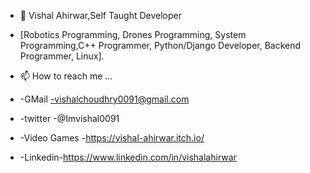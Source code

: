 - 👋 Vishal Ahirwar,Self Taught Developer
- [Robotics Programming, Drones Programming, System Programming,C++ Programmer, Python/Django Developer, Backend Programmer, Linux]. 

- 📫 How to reach me ...
- -GMail -vishalchoudhry0091@gmail.com
- -twitter -@Imvishal0091
- -Video Games -https://vishal-ahirwar.itch.io/
- -Linkedin-https://www.linkedin.com/in/vishalahirwar

<!---
IVishalAhirwar/IVishalAhirwar is a ✨ special ✨ repository because its `README.md` (this file) appears on your GitHub profile.
You can click the Preview link to take a look at your changes.
--->
